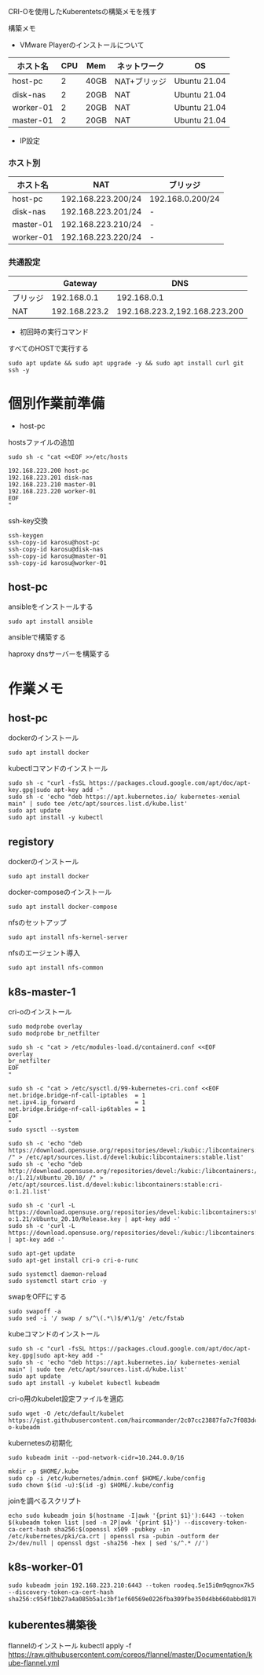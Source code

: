 CRI-Oを使用したKuberentetsの構築メモを残す

構築メモ

* VMware Playerのインストールについて

|ホスト名|CPU|Mem|ネットワーク|OS|
|--|--|--|--|--|
|host-pc|2|40GB|NAT+ブリッジ|Ubuntu 21.04|
|disk-nas|2|20GB|NAT|Ubuntu 21.04|
|worker-01|2|20GB|NAT|Ubuntu 21.04|
|master-01|2|20GB|NAT|Ubuntu 21.04|


* IP設定

### ホスト別
|ホスト名|NAT|ブリッジ|
|--|--|--|
|host-pc|192.168.223.200/24|192.168.0.200/24|
|disk-nas|192.168.223.201/24|-|
|master-01|192.168.223.210/24|-|
|worker-01|192.168.223.220/24|-|

### 共通設定
||Gateway|DNS|
|--|--|--|
|ブリッジ|192.168.0.1|192.168.0.1|
|NAT|192.168.223.2|192.168.223.2,192.168.223.200|


* 初回時の実行コマンド

すべてのHOSTで実行する

```
sudo apt update && sudo apt upgrade -y && sudo apt install curl git ssh -y
```

# 個別作業前準備
* host-pc


hostsファイルの追加
```
sudo sh -c "cat <<EOF >>/etc/hosts

192.168.223.200 host-pc
192.168.223.201 disk-nas
192.168.223.210 master-01
192.168.223.220 worker-01
EOF
"
```

ssh-key交換
```
ssh-keygen
ssh-copy-id karosu@host-pc
ssh-copy-id karosu@disk-nas
ssh-copy-id karosu@master-01
ssh-copy-id karosu@worker-01
```


## host-pc
ansibleをインストールする
```
sudo apt install ansible
```

ansibleで構築する

haproxy
dnsサーバーを構築する




# 作業メモ

## host-pc

dockerのインストール
```
sudo apt install docker
```

kubectlコマンドのインストール
```
sudo sh -c "curl -fsSL https://packages.cloud.google.com/apt/doc/apt-key.gpg|sudo apt-key add -"
sudo sh -c 'echo "deb https://apt.kubernetes.io/ kubernetes-xenial main" | sudo tee /etc/apt/sources.list.d/kube.list'
sudo apt update
sudo apt install -y kubectl
```

## registory

dockerのインストール
```
sudo apt install docker
```

docker-composeのインストール
```
sudo apt install docker-compose
```

nfsのセットアップ
```
sudo apt install nfs-kernel-server
```

nfsのエージェント導入
```
sudo apt install nfs-common
```

## k8s-master-1

cri-oのインストール
```
sudo modprobe overlay
sudo modprobe br_netfilter

sudo sh -c "cat > /etc/modules-load.d/containerd.conf <<EOF
overlay
br_netfilter
EOF
"

sudo sh -c "cat > /etc/sysctl.d/99-kubernetes-cri.conf <<EOF
net.bridge.bridge-nf-call-iptables  = 1
net.ipv4.ip_forward                 = 1
net.bridge.bridge-nf-call-ip6tables = 1
EOF
"
sudo sysctl --system

sudo sh -c 'echo "deb https://download.opensuse.org/repositories/devel:/kubic:/libcontainers:/stable/xUbuntu_20.10/ /" > /etc/apt/sources.list.d/devel:kubic:libcontainers:stable.list'
sudo sh -c 'echo "deb http://download.opensuse.org/repositories/devel:/kubic:/libcontainers:/stable:/cri-o:/1.21/xUbuntu_20.10/ /" > /etc/apt/sources.list.d/devel:kubic:libcontainers:stable:cri-o:1.21.list'

sudo sh -c 'curl -L https://download.opensuse.org/repositories/devel:kubic:libcontainers:stable:cri-o:1.21/xUbuntu_20.10/Release.key | apt-key add -'
sudo sh -c 'curl -L https://download.opensuse.org/repositories/devel:/kubic:/libcontainers:/stable/xUbuntu_20.10/Release.key | apt-key add -'

sudo apt-get update
sudo apt-get install cri-o cri-o-runc

sudo systemctl daemon-reload
sudo systemctl start crio -y
```

swapをOFFにする
```
sudo swapoff -a
sudo sed -i '/ swap / s/^\(.*\)$/#\1/g' /etc/fstab
```
kubeコマンドのインストール
```
sudo sh -c "curl -fsSL https://packages.cloud.google.com/apt/doc/apt-key.gpg|sudo apt-key add -"
sudo sh -c 'echo "deb https://apt.kubernetes.io/ kubernetes-xenial main" | sudo tee /etc/apt/sources.list.d/kube.list'
sudo apt update
sudo apt install -y kubelet kubectl kubeadm
```

cri-o用のkubelet設定ファイルを適応
```
sudo wget -O /etc/default/kubelet https://gist.githubusercontent.com/haircommander/2c07cc23887fa7c7f083dc61c7ef5791/raw/73e3d27dcd57e7de237c08758f76e0a368547648/cri-o-kubeadm
```

kubernetesの初期化
```
sudo kubeadm init --pod-network-cidr=10.244.0.0/16

mkdir -p $HOME/.kube
sudo cp -i /etc/kubernetes/admin.conf $HOME/.kube/config
sudo chown $(id -u):$(id -g) $HOME/.kube/config
```

joinを調べるスクリプト
```
echo sudo kubeadm join $(hostname -I|awk '{print $1}'):6443 --token $(kubeadm token list |sed -n 2P|awk '{print $1}') --discovery-token-ca-cert-hash sha256:$(openssl x509 -pubkey -in /etc/kubernetes/pki/ca.crt | openssl rsa -pubin -outform der 2>/dev/null | openssl dgst -sha256 -hex | sed 's/^.* //')
```

## k8s-worker-01

```
sudo kubeadm join 192.168.223.210:6443 --token roodeq.5e15i0m9qgnox7k5 --discovery-token-ca-cert-hash sha256:c954f1bb27a4a085b5a1c3bf1ef60569e0226fba309fbe350d4bb660abbd817b
```

## kuberentes構築後

flannelのインストール
kubectl apply -f https://raw.githubusercontent.com/coreos/flannel/master/Documentation/kube-flannel.yml

